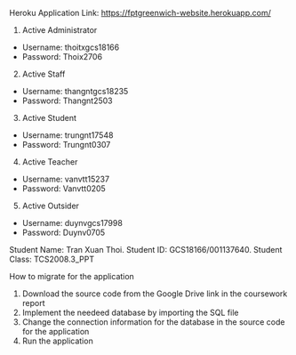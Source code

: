 Heroku Application Link: https://fptgreenwich-website.herokuapp.com/
1. Active Administrator
+ Username: thoitxgcs18166
+ Password: Thoix2706

2. Active Staff
+ Username: thangntgcs18235
+ Password: Thangnt2503

3. Active Student
+ Username: trungnt17548
+ Password: Trungnt0307

4. Active Teacher
+ Username: vanvtt15237
+ Password: Vanvtt0205

5. Active Outsider
+ Username: duynvgcs17998
+ Password: Duynv0705

Student Name: Tran Xuan Thoi. Student ID: GCS18166/001137640. Student Class: TCS2008.3_PPT

How to migrate for the application
1. Download the source code from the Google Drive link in the coursework report
2. Implement the needeed database by importing the SQL file
3. Change the connection information for the database in the source code for the application
4. Run the application

